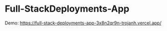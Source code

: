 # Full-StackDeployments-App

Demo:
https://full-stack-deployments-app-3x8n2qr9n-trojanh.vercel.app/
